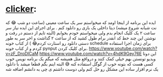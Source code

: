 #  [**clicker**](https://github.com/mohder79/funny-Python-Projects/blob/main/clicker):<br/>



ایده این برنامه از اینجا اومد که میخواستم سر یک ساعت معینی (ساعت دو شب 😂 که نت شبانه شروع میشه) دیتا داخلی یک بازی رو دانلود کنم . برای اجرای این ایده نیاز سر ساعت ۲ یک کلیک انجام بدم ولی میخواستم خودم بخوابم (البته تایم از دستم در رفت و نوشتن این چند خط کد انقدر برام طول کشید که از ساعت ۲ گذاشت و اخر سر به طور دستی دانلود رو استارت کردم😂 ) 
از کتاب خونه schedule برای زمان اجرا استفاده کردم و از کتاب خونه pynput برای کلیک کردن.
https://www.youtube.com/watch?v=zF_DroDICaM
https://www.youtube.com/watch?v=4hdK9Gey76E
این دوتا ویدیو تونستن بهم خیلی کمک کنند و درواقع مثل همیشه که میگم یک برنامه نویس خوب کسی هست که بتونه خوب از گوگل استفاده کنه 😅 
البته اینم بگم قطعا میشد با دانلود یک نرم افزار ساده این مشکل رو حل کنم ولی دوست داشتم ی چی به دانشم اضافه شه
